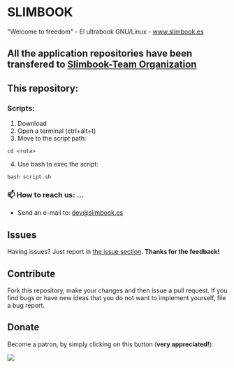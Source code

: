 # SLIMBOOK
"Welcome to freedom" - El ultrabook GNU/Linux - www.slimbook.es

## All the application repositories have been transfered to [Slimbook-Team Organization](https://github.com/Slimbook-Team)

## This repository:
### Scripts:

1. Download
2. Open a terminal (ctrl+alt+t)
3. Move to the script path:
  ```
  cd <ruta>
  ```
4. Use bash to exec the script:
  ```
  bash script.sh
  ```

### 📫 How to reach us: ...
- Send an e-mail to: dev@slimbook.es

## Issues

Having issues? Just report in [the issue section](https://github.com/slimbook/slimbook/issues). **Thanks for the feedback!**

## Contribute

Fork this repository, make your changes and then issue a pull request. If you find bugs or have new ideas that you do not want to implement yourself, file a bug report.

## Donate

Become a patron, by simply clicking on this button (**very appreciated!**):

[![](https://c5.patreon.com/external/logo/become_a_patron_button.png)](https://www.patreon.com/slimbook)

